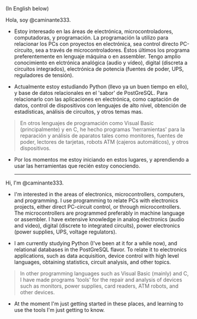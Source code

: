 (In English below)

Hola, soy @caminante333.

- Estoy interesado en las áreas de electrónica, microcontroladores, computadoras, y programación. La programación la utilizo para relacionar los PCs con proyectos en electrónica, sea control directo PC-circuito, sea a través de microcontroladores. Èstos últimos los programa preferentemente en lenguaje máquina o en assembler. Tengo amplio conocimiento en elctrónica analógica (audio y vídeo), digital (discreta a circuitos integrados), electrónica de potencia (fuentes de poder, UPS, reguladores de tensión).

- Actualmente estoy estudiando Python (llevo ya un buen tiempo en ello), y base de datos relacionales en el 'sabor' de PostGreSQL. Para relacionarlo con las aplicaciones en electrónica, como captación de datos, control de dispositivos con lenguajes de alto nivel, obtención de estadísticas, análisis de circuítos, y otros temas mas.

> En otros lenguajes de programación como Visual Basic (principalmente) y en C, he hecho programas 'herramientas' para la reparación y análisis de aparatos tales como monitores, fuentes de poder, lectores de tarjetas, robots ATM (cajeros automáticos), y otros dispositivos.

- Por los momentos me estoy iniciando en estos lugares, y aprendiendo a usar las herramientas que recién estoy conociendo.

  -------------

Hi, I'm @caminante333.

- I'm interested in the areas of electronics, microcontrollers, computers, and programming. I use programming to relate PCs with electronics projects, either direct PC-circuit control, or through microcontrollers. The microcontrollers are programmed preferably in machine language or assembler. I have extensive knowledge in analog electronics (audio and video), digital (discrete to integrated circuits), power electronics (power supplies, UPS, voltage regulators).

- I am currently studying Python (I've been at it for a while now), and relational databases in the PostGreSQL flavor. To relate it to electronics applications, such as data acquisition, device control with high level languages, obtaining statistics, circuit analysis, and other topics.

> In other programming languages such as Visual Basic (mainly) and C, I have made programs 'tools' for the repair and analysis of devices such as monitors, power supplies, card readers, ATM robots, and other devices.

- At the moment I'm just getting started in these places, and learning to use the tools I'm just getting to know.
